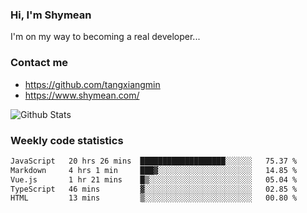 ### Hi, I'm Shymean

I'm on my way to becoming a real developer...

### Contact me

- <https://github.com/tangxiangmin>
- <https://www.shymean.com/>

![Github Stats](https://github-readme-stats.vercel.app/api?username=tangxiangmin&show_icons=true&theme=dark)


###  Weekly code statistics

<!--START_SECTION:waka-->

```txt
JavaScript   20 hrs 26 mins  ███████████████████░░░░░░   75.37 %
Markdown     4 hrs 1 min     ███▓░░░░░░░░░░░░░░░░░░░░░   14.85 %
Vue.js       1 hr 21 mins    █▒░░░░░░░░░░░░░░░░░░░░░░░   05.04 %
TypeScript   46 mins         ▓░░░░░░░░░░░░░░░░░░░░░░░░   02.85 %
HTML         13 mins         ▒░░░░░░░░░░░░░░░░░░░░░░░░   00.80 %
```

<!--END_SECTION:waka-->